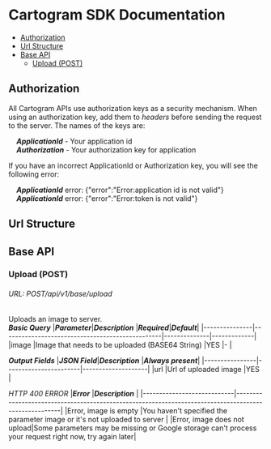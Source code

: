 # Cartogram SDK Documentation
-   [Authorization](#authorization)
-   [Url Structure](#url-structure)
-   [Base API](#base-api)
	-   [Upload (POST)](#post-api/v1/base/upload)

## Authorization
All Cartogram APIs use authorization keys as a security mechanism. When using an authorization key, add them to *headers* before sending the request to the server. The names of the keys are:

&nbsp;&nbsp;&nbsp;&nbsp;**_ApplicationId_** - Your application id\
&nbsp;&nbsp;&nbsp;&nbsp;**_Authorization_** - Your authorization key for application

If you have an incorrect ApplicationId or Authorization key, you will see the following error:

&nbsp;&nbsp;&nbsp;&nbsp;**_ApplicationId_** error: {"error":"Error:application id is not valid"}\
&nbsp;&nbsp;&nbsp;&nbsp;**_ApplicationId_** error: {"error":"Error:token is not valid"}

## Url Structure

## Base API

### Upload (POST)
###### URL: POST/api/v1/base/upload
Uploads an image to server.\
**_Basic Query_**
|**_Parameter_**|**_Description_**                                |**_Required_**|**_Default_**|
|---------------|-------------------------------------------------|--------------|-------------|
|image          |Image that needs to be uploaded (BASE64 String)  |YES           |-            |

**_Output Fields_**
|**_JSON Field_**|**_Description_**      |**_Always present_**|
|----------------|-----------------------|--------------------|
|url             |Url of uploaded image  |YES                 |

_HTTP 400 ERROR_
|**_Error_**                 |**_Description_**                                                                                     |
|----------------------------|------------------------------------------------------------------------------------------------------|
|Error, image is empty       |You haven't specified the parameter image or it's not uploaded to server                              |
|Error, image does not upload|Some parameters may be missing or Google storage can't process your request right now, try again later|
